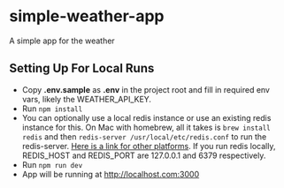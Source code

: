 # simple-weather-app

A simple app for the weather

## Setting Up For Local Runs

* Copy **.env.sample** as **.env** in the project root and fill in required env vars, likely the WEATHER_API_KEY.
* Run `npm install`
* You can optionally use a local redis instance or use an existing redis instance for this. On Mac with homebrew, all it takes is `brew install redis` and then `redis-server /usr/local/etc/redis.conf` to run the redis-server. [Here is a link for other platforms](https://redis.io/topics/quickstart). If you run redis locally, REDIS_HOST and REDIS_PORT are 127.0.0.1 and 6379 respectively.
* Run `npm run dev`
* App will be running at http://localhost.com:3000
